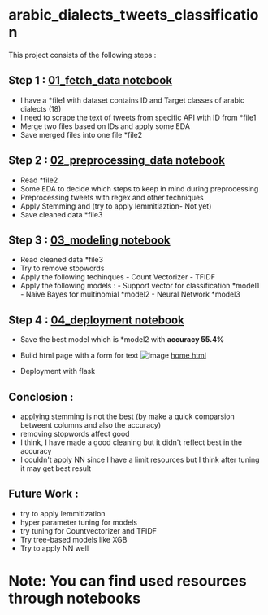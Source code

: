 # arabic_dialects_tweets_classification

This project consists of the following steps :
## Step 1 : <a href='https://github.com/omar1890/arabic_dialects_tweets_classification/blob/master/01_fetch_data.ipynb'>01_fetch_data notebook</a>
- I have a *file1 with dataset contains ID and Target classes of arabic dialects (18) 
- I need to scrape the text of tweets from specific API with ID from *file1
- Merge two files based on IDs and apply some EDA 
- Save merged files into one file *file2
## Step 2 : <a href='https://github.com/omar1890/arabic_dialects_tweets_classification/blob/master/02_preprocessing_data.ipynb'>02_preprocessing_data notebook</a>
- Read *file2
- Some EDA to decide which steps to keep in mind during preprocessing
- Preprocessing tweets with regex and other techniques
- Apply Stemming and (try to apply lemmitiaztion- Not yet)
- Save cleaned data  *file3 

## Step 3 : <a href='https://github.com/omar1890/arabic_dialects_tweets_classification/blob/master/03_modeling.ipynb'>03_modeling notebook</a>
- Read cleaned data *file3
- Try to remove stopwords 
- Apply the following techinques 
      - Count Vectorizer 
      - TFIDF
- Apply the following models :
      - Support vector for classification  *model1
      - Naive Bayes for multinomial *model2
      - Neural Network *model3
## Step 4 : <a href='https://github.com/omar1890/arabic_dialects_tweets_classification/blob/master/04_deployment.py'>04_deployment notebook</a>
- Save the best model which is *model2 with <strong> accuracy 55.4% </strong>
- Build html page with a form for text 
![image](https://user-images.githubusercontent.com/19292752/158206965-038f8c49-c415-4910-bd72-1b47bc1c4410.png)
<a href='https://github.com/omar1890/arabic_dialects_tweets_classification/tree/master/templates/home.html'>home html</a>

- Deployment with flask 

## Conclosion :
- applying stemming is not the best (by make a quick comparsion betweent columns and also the accuracy) 
- removing stopwords affect good
- I think, I have made a good cleaning but it didn't reflect best in the accuracy 
- I couldn't apply NN since I have a limit resources but I think after tuning it may get best result
## Future Work : 
- try to apply lemmitization 
- hyper parameter tuning for models 
- try tuning for Countvectorizer and TFIDF
- Try tree-based models like XGB
- Try to apply NN well

# Note: You can find used resources through notebooks
